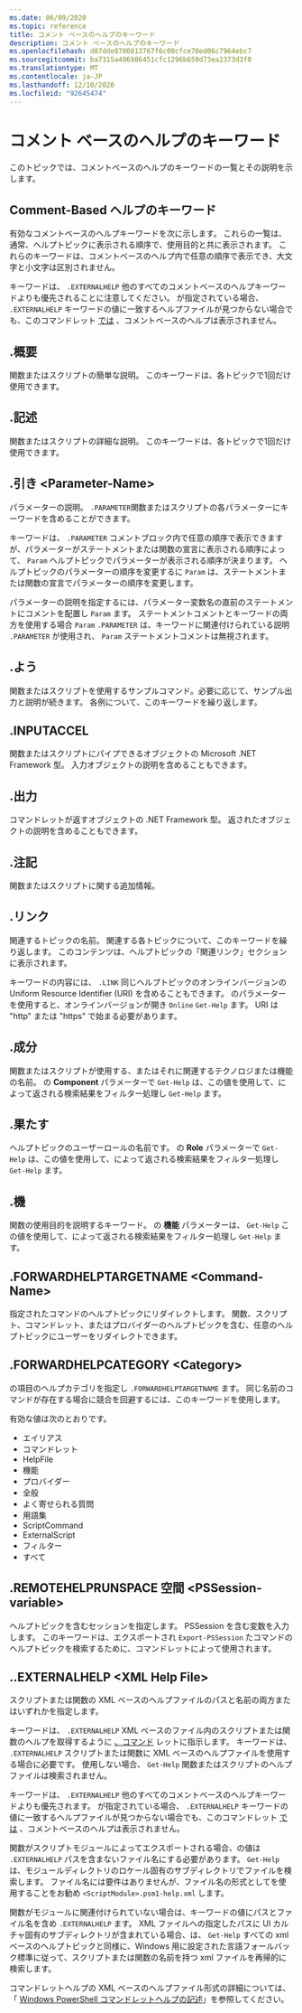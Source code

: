 ```yaml
---
ms.date: 06/09/2020
ms.topic: reference
title: コメント ベースのヘルプのキーワード
description: コメント ベースのヘルプのキーワード
ms.openlocfilehash: d87dde8700813767f6c09cfce70ed06c7964ebc7
ms.sourcegitcommit: ba7315a496986451cfc1296b659d73ea2373d3f0
ms.translationtype: MT
ms.contentlocale: ja-JP
ms.lasthandoff: 12/10/2020
ms.locfileid: "92645474"
---
```

# <a name="comment-based-help-keywords"></a>コメント ベースのヘルプのキーワード

このトピックでは、コメントベースのヘルプのキーワードの一覧とその説明を示します。

## <a name="keywords-in-comment-based-help"></a>Comment-Based ヘルプのキーワード

有効なコメントベースのヘルプキーワードを次に示します。 これらの一覧は、通常、ヘルプトピックに表示される順序で、使用目的と共に表示されます。 これらのキーワードは、コメントベースのヘルプ内で任意の順序で表示でき、大文字と小文字は区別されません。

キーワードは、 `.EXTERNALHELP` 他のすべてのコメントベースのヘルプキーワードよりも優先されることに注意してください。
が指定されている場合、 `.EXTERNALHELP` キーワードの値に一致するヘルプファイルが見つからない場合でも、このコマンドレット [では](/dotnet/api/Microsoft.PowerShell.Commands.gethelpcommand) 、コメントベースのヘルプは表示されません。

## <a name="synopsis"></a>.概要

関数またはスクリプトの簡単な説明。 このキーワードは、各トピックで1回だけ使用できます。

## <a name="description"></a>.記述

関数またはスクリプトの詳細な説明。 このキーワードは、各トピックで1回だけ使用できます。

## <a name="parameter-parameter-name"></a>.引き \<Parameter-Name>

パラメーターの説明。 `.PARAMETER`関数またはスクリプトの各パラメーターにキーワードを含めることができます。

キーワードは、 `.PARAMETER` コメントブロック内で任意の順序で表示できますが、パラメーターがステートメントまたは関数の宣言に表示される順序によって、 `Param` ヘルプトピックでパラメーターが表示される順序が決まります。 ヘルプトピックのパラメーターの順序を変更するに `Param` は、ステートメントまたは関数の宣言でパラメーターの順序を変更します。

パラメーターの説明を指定するには、パラメーター変数名の直前のステートメントにコメントを配置し `Param` ます。 ステートメントコメントとキーワードの両方を使用する場合 `Param` `.PARAMETER` は、キーワードに関連付けられている説明 `.PARAMETER` が使用され、 `Param` ステートメントコメントは無視されます。

## <a name="example"></a>.よう

関数またはスクリプトを使用するサンプルコマンド。必要に応じて、サンプル出力と説明が続きます。 各例について、このキーワードを繰り返します。

## <a name="inputs"></a>.INPUTACCEL

関数またはスクリプトにパイプできるオブジェクトの Microsoft .NET Framework 型。 入力オブジェクトの説明を含めることもできます。

## <a name="outputs"></a>.出力

コマンドレットが返すオブジェクトの .NET Framework 型。 返されたオブジェクトの説明を含めることもできます。

## <a name="notes"></a>.注記

関数またはスクリプトに関する追加情報。

## <a name="link"></a>.リンク

関連するトピックの名前。 関連する各トピックについて、このキーワードを繰り返します。 このコンテンツは、ヘルプトピックの「関連リンク」セクションに表示されます。

キーワードの内容には、 `.LINK` 同じヘルプトピックのオンラインバージョンの Uniform Resource Identifier (URI) を含めることもできます。 のパラメーターを使用すると、オンラインバージョンが開き `Online` `Get-Help` ます。 URI は "http" または "https" で始まる必要があります。

## <a name="component"></a>.成分

関数またはスクリプトが使用する、またはそれに関連するテクノロジまたは機能の名前。
の **Component** パラメーターで `Get-Help` は、この値を使用して、によって返される検索結果をフィルター処理し `Get-Help` ます。

## <a name="role"></a>.果たす

ヘルプトピックのユーザーロールの名前です。 の **Role** パラメーターで `Get-Help` は、この値を使用して、によって返される検索結果をフィルター処理し `Get-Help` ます。

## <a name="functionality"></a>.機

関数の使用目的を説明するキーワード。 の **機能** パラメーターは、 `Get-Help` この値を使用して、によって返される検索結果をフィルター処理し `Get-Help` ます。

## <a name="forwardhelptargetname-command-name"></a>.FORWARDHELPTARGETNAME \<Command-Name>

指定されたコマンドのヘルプトピックにリダイレクトします。 関数、スクリプト、コマンドレット、またはプロバイダーのヘルプトピックを含む、任意のヘルプトピックにユーザーをリダイレクトできます。

## <a name="forwardhelpcategory-category"></a>.FORWARDHELPCATEGORY \<Category>

の項目のヘルプカテゴリを指定し `.FORWARDHELPTARGETNAME` ます。 同じ名前のコマンドが存在する場合に競合を回避するには、このキーワードを使用します。

有効な値は次のとおりです。

- エイリアス
- コマンドレット
- HelpFile
- 機能
- プロバイダー
- 全般
- よく寄せられる質問
- 用語集
- ScriptCommand
- ExternalScript
- フィルター
- すべて

## <a name="remotehelprunspace-pssession-variable"></a>.REMOTEHELPRUNSPACE 空間 \<PSSession-variable>

ヘルプトピックを含むセッションを指定します。 PSSession を含む変数を入力します。 このキーワードは、エクスポートされ `Export-PSSession` たコマンドのヘルプトピックを検索するために、コマンドレットによって使用されます。

## <a name="externalhelp-xml-help-file"></a>..EXTERNALHELP \<XML Help File>

スクリプトまたは関数の XML ベースのヘルプファイルのパスと名前の両方またはいずれかを指定します。

キーワードは、 `.EXTERNALHELP` XML ベースのファイル内のスクリプトまたは関数のヘルプを取得するように [、コマンド](/dotnet/api/Microsoft.PowerShell.Commands.gethelpcommand) レットに指示します。 キーワードは、 `.EXTERNALHELP` スクリプトまたは関数に XML ベースのヘルプファイルを使用する場合に必要です。 使用しない場合、 `Get-Help` 関数またはスクリプトのヘルプファイルは検索されません。

キーワードは、 `.EXTERNALHELP` 他のすべてのコメントベースのヘルプキーワードよりも優先されます。 が指定されている場合、 `.EXTERNALHELP` キーワードの値に一致するヘルプファイルが見つからない場合でも、このコマンドレット [では](/dotnet/api/Microsoft.PowerShell.Commands.gethelpcommand) 、コメントベースのヘルプは表示されません。

関数がスクリプトモジュールによってエクスポートされる場合、の値は `.EXTERNALHELP` パスを含まないファイル名にする必要があります。 `Get-Help` は、モジュールディレクトリのロケール固有のサブディレクトリでファイルを検索します。 ファイル名には要件はありませんが、ファイル名の形式としてを使用することをお勧め `<ScriptModule>.psm1-help.xml` します。

関数がモジュールに関連付けられていない場合は、キーワードの値にパスとファイル名を含め `.EXTERNALHELP` ます。 XML ファイルへの指定したパスに UI カルチャ固有のサブディレクトリが含まれている場合、は、 `Get-Help` すべての xml ベースのヘルプトピックと同様に、Windows 用に設定された言語フォールバック標準に従って、スクリプトまたは関数の名前を持つ xml ファイルを再帰的に検索します。

コマンドレットヘルプの XML ベースのヘルプファイル形式の詳細については、「 [Windows PowerShell コマンドレットヘルプの記述](./writing-help-for-windows-powershell-cmdlets.md)」を参照してください。
